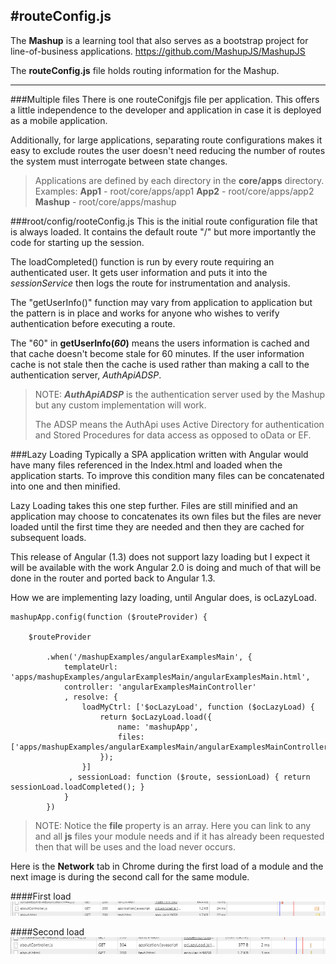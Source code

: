#routeConfig.js
---
The **Mashup** is a learning tool that also serves as a bootstrap project for line-of-business applications.
https://github.com/MashupJS/MashupJS

The **routeConfig.js** file holds routing information for the Mashup.

---
###Multiple files
There is one routeConifgjs file per application.  This offers a little independence to the developer and application in case it is deployed as a mobile application.  

Additionally, for large applications, separating route configurations makes it easy to exclude routes the user doesn't need reducing the number of routes the system must interrogate between state changes.

> Applications are defined by each directory in the **core/apps** directory.
> Examples:
> **App1** - root/core/apps/app1
> **App2** - root/core/apps/app2
>**Mashup** - root/core/apps/mashup

 
###root/config/rooteConfig.js
This is the initial route configuration file that is always loaded.  It contains the default route "/" but more importantly the code for starting up the session.

The loadCompleted() function is run by every route requiring an authenticated user.  It gets user information and puts it into the *sessionService* then logs the route for instrumentation and analysis.

The "getUserInfo()" function may vary from application to application but the pattern is in place and works for anyone who wishes to verify authentication before executing a route.

The "60" in **getUserInfo(*60*)** means the users information is cached and that cache doesn't become stale for 60 minutes.  If the user information cache is not stale then the cache is used rather than making a call to the authentication server, *AuthApiADSP*.

>NOTE: ***AuthApiADSP*** is the authentication server used by the Mashup but any custom implementation will work.
>
>The ADSP means the AuthApi uses Active Directory for authentication and Stored Procedures for data access as opposed to oData or EF.

###Lazy Loading
Typically a SPA application written with Angular would have many files referenced in the Index.html and loaded when the application starts.  To improve this condition many files can be concatenated into one and then minified.

Lazy Loading takes this one step further.  Files are still minified and an application may choose to concatenates its own files but the files are never loaded until the first time they are needed and then they are cached for subsequent loads.

This release of Angular (1.3) does not support lazy loading but I expect it will be available with the work Angular 2.0 is doing and much of that will be done in the router and ported back to Angular 1.3.  

How we are implementing lazy loading, until Angular does, is ocLazyLoad.

```
mashupApp.config(function ($routeProvider) {

    $routeProvider

        .when('/mashupExamples/angularExamplesMain', {
            templateUrl: 'apps/mashupExamples/angularExamplesMain/angularExamplesMain.html',
            controller: 'angularExamplesMainController'
            , resolve: {
                loadMyCtrl: ['$ocLazyLoad', function ($ocLazyLoad) {
                    return $ocLazyLoad.load({
                        name: 'mashupApp',
                        files: ['apps/mashupExamples/angularExamplesMain/angularExamplesMainController.js']
                    });
                }]
             , sessionLoad: function ($route, sessionLoad) { return sessionLoad.loadCompleted(); }
            }
        })
```

> NOTE: Notice the **file** property is an array.  Here you can link to any and all **js** files your module needs and if it has already been requested then that will be uses and the load never occurs.

Here is the **Network** tab in Chrome during the first load of a module and the next image is during the second call for the same module.

####First load
![](https://raw.githubusercontent.com/MashupJS/MashupJS/master/docs/mashupCore/config/BeforeocLazyLoadCache.PNG)

####Second load
![](https://raw.githubusercontent.com/MashupJS/MashupJS/master/docs/mashupCore/config/AfterocLazyLoadCache.PNG)


